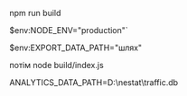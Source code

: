 npm run build

$env:NODE_ENV="production"`

$env:EXPORT_DATA_PATH="шлях"

потім  node build/index.js

ANALYTICS_DATA_PATH=D:\nestat\traffic.db